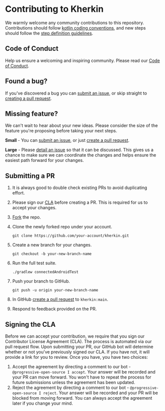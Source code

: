 # Contributing to Kherkin

We warmly welcome any community contributions to this repository. Contributions should follow [kotlin coding conventions](STEPS.md#kotlin), and new steps should follow the [step definition guidelines](STEPS.md#writing-new-steps).

## Code of Conduct

Help us ensure a welcoming and inspiring community. Please read our [Code of Conduct](./CODE_OF_CONDUCT.md).

## Found a bug?

If you've discovered a bug you can [submit an issue](https://github.com/progressive-insurance/kherkin/issues), or skip straight to [creating a pull request](#submitting-a-pr).

## Missing feature?

We can't wait to hear about your new ideas. Please consider the size of the feature you're proposing before taking your next steps.

**Small** - You can [submit an issue](https://github.com/progressive-insurance/kherkin/issues), or just [create a pull request](#submitting-a-pr).

**Large** - Please [detail an issue](https://github.com/progressive-insurance/kherkin/issues) so that it can be discussed. This gives us a chance to make sure we can coordinate the changes and helps ensure the easiest path forward for your changes.

## Submitting a PR

1. It is always good to double check existing PRs to avoid duplicating effort.

1. Please sign our [CLA](#signing-the-cla) before creating a PR. This is required for us to accept your changes.

1. [Fork](https://docs.github.com/en/get-started/quickstart/fork-a-repo) the repo.

1. Clone the newly forked repo under your account.
    ```console
    git clone https://github.com/your-account/kherkin.git
    ```

1. Create a new branch for your changes.
    ```console
    git checkout -b your-new-branch-name
    ```

1. Run the full test suite.

    ```console
    ./gradlew connectedAndroidTest
    ```

1. Push your branch to GitHub.
    ```console
    git push -u origin your-new-branch-name
    ```

1. In GitHub [create a pull request](https://docs.github.com/en/pull-requests/collaborating-with-pull-requests/proposing-changes-to-your-work-with-pull-requests/creating-a-pull-request-from-a-fork) to `kherkin:main`.

1. Respond to feedback provided on the PR.

## Signing the CLA

Before we can accept your contribution, we require that you sign our Contributor License Agreement (CLA). The process is automated via our pull request flow. Upon submitting your PR, our GitHub bot will determine whether or not you've previously signed our CLA. If you have not, it will provide a link for you to review. Once you have, you have two choices: 

1. Accept the agreement by directing a comment to our bot - `@progressive-open-source I accept`. Your answer will be recorded and your PR can move forward. You won't have to repeat the process for future submissions unless the agreement has been updated.
1. Reject the agreement by directing a comment to our bot - `@progressive-open-source I reject`. Your answer will be recorded and your PR will be blocked from moving forward. You can always accept the agreement later if you change your mind.
